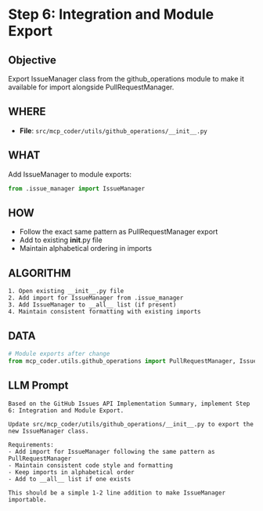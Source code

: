 # Step 6: Integration and Module Export

## Objective
Export IssueManager class from the github_operations module to make it available for import alongside PullRequestManager.

## WHERE
- **File**: `src/mcp_coder/utils/github_operations/__init__.py`

## WHAT
Add IssueManager to module exports:
```python
from .issue_manager import IssueManager
```

## HOW
- Follow the exact same pattern as PullRequestManager export
- Add to existing __init__.py file
- Maintain alphabetical ordering in imports

## ALGORITHM
```
1. Open existing __init__.py file
2. Add import for IssueManager from .issue_manager
3. Add IssueManager to __all__ list (if present)
4. Maintain consistent formatting with existing imports
```

## DATA
```python
# Module exports after change
from mcp_coder.utils.github_operations import PullRequestManager, IssueManager
```

## LLM Prompt
```
Based on the GitHub Issues API Implementation Summary, implement Step 6: Integration and Module Export.

Update src/mcp_coder/utils/github_operations/__init__.py to export the new IssueManager class.

Requirements:
- Add import for IssueManager following the same pattern as PullRequestManager
- Maintain consistent code style and formatting
- Keep imports in alphabetical order
- Add to __all__ list if one exists

This should be a simple 1-2 line addition to make IssueManager importable.
```

